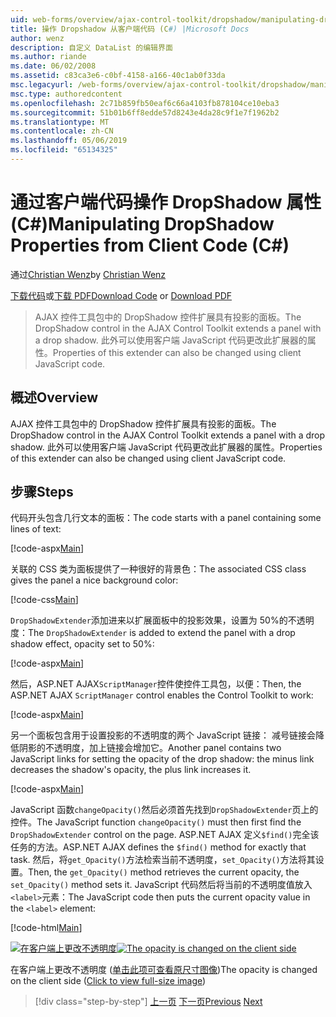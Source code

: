 ```yaml
---
uid: web-forms/overview/ajax-control-toolkit/dropshadow/manipulating-dropshadow-properties-from-client-code-cs
title: 操作 Dropshadow 从客户端代码 (C#) |Microsoft Docs
author: wenz
description: 自定义 DataList 的编辑界面
ms.author: riande
ms.date: 06/02/2008
ms.assetid: c83ca3e6-c0bf-4158-a166-40c1ab0f33da
msc.legacyurl: /web-forms/overview/ajax-control-toolkit/dropshadow/manipulating-dropshadow-properties-from-client-code-cs
msc.type: authoredcontent
ms.openlocfilehash: 2c71b859fb50eaf6c66a4103fb878104ce10eba3
ms.sourcegitcommit: 51b01b6ff8edde57d8243e4da28c9f1e7f1962b2
ms.translationtype: MT
ms.contentlocale: zh-CN
ms.lasthandoff: 05/06/2019
ms.locfileid: "65134325"
---
```

# <a name="manipulating-dropshadow-properties-from-client-code-c"></a><span data-ttu-id="ead08-103">通过客户端代码操作 DropShadow 属性 (C#)</span><span class="sxs-lookup"><span data-stu-id="ead08-103">Manipulating DropShadow Properties from Client Code (C#)</span></span>

<span data-ttu-id="ead08-104">通过[Christian Wenz](https://github.com/wenz)</span><span class="sxs-lookup"><span data-stu-id="ead08-104">by [Christian Wenz](https://github.com/wenz)</span></span>

<span data-ttu-id="ead08-105">[下载代码](http://download.microsoft.com/download/5/1/6/51652a81-500b-4f6b-88d3-617103e7941e/DropShadow2.cs.zip)或[下载 PDF](http://download.microsoft.com/download/b/6/a/b6ae89ee-df69-4c87-9bfb-ad1eb2b23373/dropshadow2CS.pdf)</span><span class="sxs-lookup"><span data-stu-id="ead08-105">[Download Code](http://download.microsoft.com/download/5/1/6/51652a81-500b-4f6b-88d3-617103e7941e/DropShadow2.cs.zip) or [Download PDF](http://download.microsoft.com/download/b/6/a/b6ae89ee-df69-4c87-9bfb-ad1eb2b23373/dropshadow2CS.pdf)</span></span>

> <span data-ttu-id="ead08-106">AJAX 控件工具包中的 DropShadow 控件扩展具有投影的面板。</span><span class="sxs-lookup"><span data-stu-id="ead08-106">The DropShadow control in the AJAX Control Toolkit extends a panel with a drop shadow.</span></span> <span data-ttu-id="ead08-107">此外可以使用客户端 JavaScript 代码更改此扩展器的属性。</span><span class="sxs-lookup"><span data-stu-id="ead08-107">Properties of this extender can also be changed using client JavaScript code.</span></span>

## <a name="overview"></a><span data-ttu-id="ead08-108">概述</span><span class="sxs-lookup"><span data-stu-id="ead08-108">Overview</span></span>

<span data-ttu-id="ead08-109">AJAX 控件工具包中的 DropShadow 控件扩展具有投影的面板。</span><span class="sxs-lookup"><span data-stu-id="ead08-109">The DropShadow control in the AJAX Control Toolkit extends a panel with a drop shadow.</span></span> <span data-ttu-id="ead08-110">此外可以使用客户端 JavaScript 代码更改此扩展器的属性。</span><span class="sxs-lookup"><span data-stu-id="ead08-110">Properties of this extender can also be changed using client JavaScript code.</span></span>

## <a name="steps"></a><span data-ttu-id="ead08-111">步骤</span><span class="sxs-lookup"><span data-stu-id="ead08-111">Steps</span></span>

<span data-ttu-id="ead08-112">代码开头包含几行文本的面板：</span><span class="sxs-lookup"><span data-stu-id="ead08-112">The code starts with a panel containing some lines of text:</span></span>

[!code-aspx[Main](manipulating-dropshadow-properties-from-client-code-cs/samples/sample1.aspx)]

<span data-ttu-id="ead08-113">关联的 CSS 类为面板提供了一种很好的背景色：</span><span class="sxs-lookup"><span data-stu-id="ead08-113">The associated CSS class gives the panel a nice background color:</span></span>

[!code-css[Main](manipulating-dropshadow-properties-from-client-code-cs/samples/sample2.css)]

<span data-ttu-id="ead08-114">`DropShadowExtender`添加进来以扩展面板中的投影效果，设置为 50%的不透明度：</span><span class="sxs-lookup"><span data-stu-id="ead08-114">The `DropShadowExtender` is added to extend the panel with a drop shadow effect, opacity set to 50%:</span></span>

[!code-aspx[Main](manipulating-dropshadow-properties-from-client-code-cs/samples/sample3.aspx)]

<span data-ttu-id="ead08-115">然后，ASP.NET AJAX`ScriptManager`控件使控件工具包，以便：</span><span class="sxs-lookup"><span data-stu-id="ead08-115">Then, the ASP.NET AJAX `ScriptManager` control enables the Control Toolkit to work:</span></span>

[!code-aspx[Main](manipulating-dropshadow-properties-from-client-code-cs/samples/sample4.aspx)]

<span data-ttu-id="ead08-116">另一个面板包含用于设置投影的不透明度的两个 JavaScript 链接： 减号链接会降低阴影的不透明度，加上链接会增加它。</span><span class="sxs-lookup"><span data-stu-id="ead08-116">Another panel contains two JavaScript links for setting the opacity of the drop shadow: the minus link decreases the shadow's opacity, the plus link increases it.</span></span>

[!code-aspx[Main](manipulating-dropshadow-properties-from-client-code-cs/samples/sample5.aspx)]

<span data-ttu-id="ead08-117">JavaScript 函数`changeOpacity()`然后必须首先找到`DropShadowExtender`页上的控件。</span><span class="sxs-lookup"><span data-stu-id="ead08-117">The JavaScript function `changeOpacity()` must then first find the `DropShadowExtender` control on the page.</span></span> <span data-ttu-id="ead08-118">ASP.NET AJAX 定义`$find()`完全该任务的方法。</span><span class="sxs-lookup"><span data-stu-id="ead08-118">ASP.NET AJAX defines the `$find()` method for exactly that task.</span></span> <span data-ttu-id="ead08-119">然后，将`get_Opacity()`方法检索当前不透明度，`set_Opacity()`方法将其设置。</span><span class="sxs-lookup"><span data-stu-id="ead08-119">Then, the `get_Opacity()` method retrieves the current opacity, the `set_Opacity()` method sets it.</span></span> <span data-ttu-id="ead08-120">JavaScript 代码然后将当前的不透明度值放入`<label>`元素：</span><span class="sxs-lookup"><span data-stu-id="ead08-120">The JavaScript code then puts the current opacity value in the `<label>` element:</span></span>

[!code-html[Main](manipulating-dropshadow-properties-from-client-code-cs/samples/sample6.html)]

<span data-ttu-id="ead08-121">[![在客户端上更改不透明度](manipulating-dropshadow-properties-from-client-code-cs/_static/image2.png)](manipulating-dropshadow-properties-from-client-code-cs/_static/image1.png)</span><span class="sxs-lookup"><span data-stu-id="ead08-121">[![The opacity is changed on the client side](manipulating-dropshadow-properties-from-client-code-cs/_static/image2.png)](manipulating-dropshadow-properties-from-client-code-cs/_static/image1.png)</span></span>

<span data-ttu-id="ead08-122">在客户端上更改不透明度 ([单击此项可查看原尺寸图像](manipulating-dropshadow-properties-from-client-code-cs/_static/image3.png))</span><span class="sxs-lookup"><span data-stu-id="ead08-122">The opacity is changed on the client side ([Click to view full-size image](manipulating-dropshadow-properties-from-client-code-cs/_static/image3.png))</span></span>

> [!div class="step-by-step"]
> <span data-ttu-id="ead08-123">[上一页](adjusting-the-z-index-of-a-dropshadow-cs.md)
> [下一页](adjusting-the-z-index-of-a-dropshadow-vb.md)</span><span class="sxs-lookup"><span data-stu-id="ead08-123">[Previous](adjusting-the-z-index-of-a-dropshadow-cs.md)
[Next](adjusting-the-z-index-of-a-dropshadow-vb.md)</span></span>
